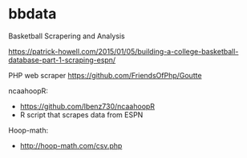 # bbdata
Basketball Scrapering and Analysis

https://patrick-howell.com/2015/01/05/building-a-college-basketball-database-part-1-scraping-espn/

PHP web scraper
https://github.com/FriendsOfPhp/Goutte

ncaahoopR:
- https://github.com/lbenz730/ncaahoopR
- R script that scrapes data from ESPN

Hoop-math:
- http://hoop-math.com/csv.php
